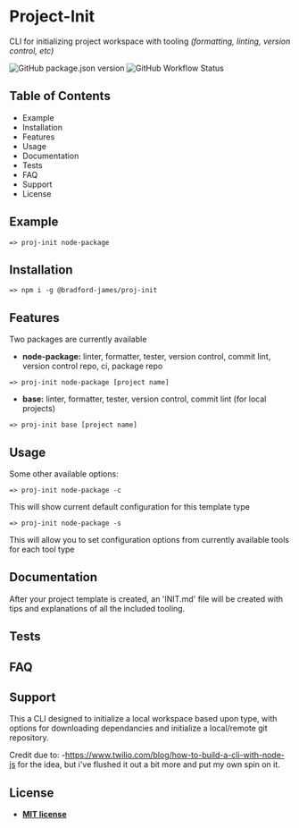 # Project-Init

CLI for initializing project workspace with tooling _(formatting, linting, version control, etc)_

<!-- BADGES -->

![GitHub package.json version](https://img.shields.io/github/package-json/v/bradford-james/proj-init)
![GitHub Workflow Status](https://img.shields.io/github/workflow/status/bradford-james/proj-init/Node.js%20Package)

<!-- GIF w Recordit, ttystudio -->

## Table of Contents

- Example
- Installation
- Features
- Usage
- Documentation
- Tests
- FAQ
- Support
- License

## Example

```
=> proj-init node-package
```

## Installation

```
=> npm i -g @bradford-james/proj-init
```

## Features

Two packages are currently available

* **node-package:** linter, formatter, tester, version control, commit lint, version control repo, ci, package repo
```
=> proj-init node-package [project name]
```
* **base:** linter, formatter, tester, version control, commit lint (for local projects)
```
=> proj-init base [project name]
```

## Usage

Some other available options:
```
=> proj-init node-package -c
```
This will show current default configuration for this template type
```
=> proj-init node-package -s
```
This will allow you to set configuration options from currently available tools for each tool type


## Documentation

After your project template is created, an 'INIT.md' file will be created with tips and explanations of all the included tooling.

## Tests

## FAQ

## Support

This a CLI designed to initialize a local workspace based upon type, with options for downloading dependancies and initialize a local/remote git repository.

Credit due to: -https://www.twilio.com/blog/how-to-build-a-cli-with-node-js
for the idea, but i've flushed it out a bit more and put my own spin on it.

## License

- **[MIT license](http://opensource.org/licenses/mit-license.php)**
